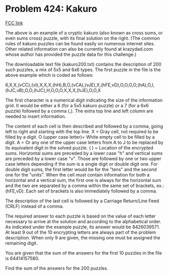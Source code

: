 # Problem 424: Kakuro

[FCC link](https://www.freecodecamp.org/learn/coding-interview-prep/project-euler/problem-424-kakuro)

The above is an example of a cryptic kakuro (also known as cross sums, or even
sums cross) puzzle, with its final solution on the right. (The common rules of
kakuro puzzles can be found easily on numerous internet sites. Other related
information can also be currently found at krazydad.com whose author has
provided the puzzle data for this challenge.)

The downloadable text file (kakuro200.txt) contains the description of 200 such
puzzles, a mix of 5x5 and 6x6 types. The first puzzle in the file is the above
example which is coded as follows:

6,X,X,(vCC),(vI),X,X,X,(hH),B,O,(vCA),(vJE),X,(hFE,vD),O,O,O,O,(hA),O,I,(hJC,vB),O,O,(hJC),H,O,O,O,X,X,X,(hJE),O,O,X

The first character is a numerical digit indicating the size of the information
grid. It would be either a 6 (for a 5x5 kakuro puzzle) or a 7 (for a 6x6 puzzle)
followed by a comma (,). The extra top line and left column are needed to insert
information.

The content of each cell is then described and followed by a comma, going left
to right and starting with the top line. X = Gray cell, not required to be
filled by a digit. O (upper case letter)= White empty cell to be filled by a
digit. A = Or any one of the upper case letters from A to J to be replaced by
its equivalent digit in the solved puzzle. ( ) = Location of the encrypted sums.
Horizontal sums are preceded by a lower case "h" and vertical sums are preceded
by a lower case "v". Those are followed by one or two upper case letters
depending if the sum is a single digit or double digit one. For double digit
sums, the first letter would be for the "tens" and the second one for the
"units". When the cell must contain information for both a horizontal and a
vertical sum, the first one is always for the horizontal sum and the two are
separated by a comma within the same set of brackets, ex.: (hFE,vD). Each set of
brackets is also immediately followed by a comma.

The description of the last cell is followed by a Carriage Return/Line Feed
(CRLF) instead of a comma.

The required answer to each puzzle is based on the value of each letter
necessary to arrive at the solution and according to the alphabetical order. As
indicated under the example puzzle, its answer would be 8426039571. At least 9
out of the 10 encrypting letters are always part of the problem description.
When only 9 are given, the missing one must be assigned the remaining digit.

You are given that the sum of the answers for the first 10 puzzles in the file
is 64414157580.

Find the sum of the answers for the 200 puzzles.
